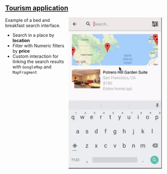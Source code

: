 ## [Tourism application](https://github.com/algolia/instantsearch-ios-examples/tree/master/Icebnb)
<img src="../docs/icebnb.gif" align="right" width="300"/>

Example of a bed and breakfast search interface.

- Search in a place by **location**
- Filter with Numeric filters by **price**
- Custom interaction for linking the search results with `GoogleMap` and `MapFragment`

